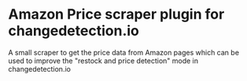# Amazon Price scraper plugin for changedetection.io

A small scraper to get the price data from Amazon pages which can be used to improve the "restock and price detection" mode in changedetection.io
